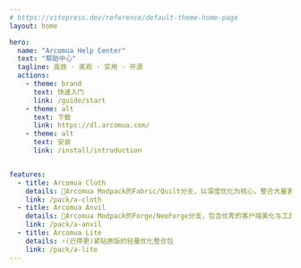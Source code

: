 ```yaml
---
# https://vitepress.dev/reference/default-theme-home-page
layout: home

hero:
  name: "Arcomua Help Center"
  text: "帮助中心"
  tagline: 高效 · 美观 · 实用 · 开源
  actions:
    - theme: brand
      text: 快速入门
      link: /guide/start
    - theme: alt
      text: 下载
      link: https://dl.arcomua.com/
    - theme: alt
      text: 安装
      link: /install/introduction


features:
  - title: Arcomua Cloth
    details: 🧣Arcomua Modpack的Fabric/Quilt分支，以深度优化为核心，整合大量客户端美化与工具类模组。
    link: /pack/a-cloth
  - title: Arcomua Anvil
    details: 🔨Arcomua Modpack的Forge/NeoForge分支，包含优秀的客户端美化与工具模组整合。
    link: /pack/a-anvil
  - title: Arcomua Lite
    details: ⚡(已停更)紧贴原版的轻量优化整合包
    link: /pack/a-lite
---
```


